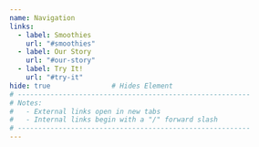 ```yaml
---
name: Navigation
links:
  - label: Smoothies
    url: "#smoothies"
  - label: Our Story
    url: "#our-story"
  - label: Try It!
    url: "#try-it"
hide: true               # Hides Element
# ---------------------------------------------------------
# Notes:
#   - External links open in new tabs
#   - Internal links begin with a "/" forward slash
# ---------------------------------------------------------
---
```

